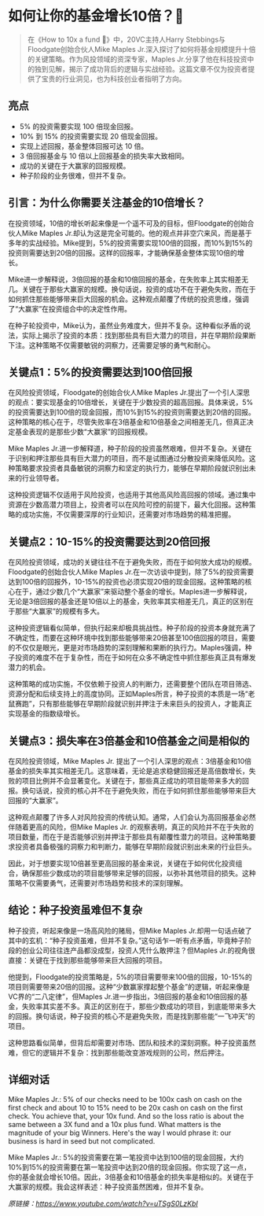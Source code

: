 # 如何让你的基金增长10倍？🚀

>在《How to 10x a fund 🚀》中，20VC主持人Harry Stebbings与Floodgate创始合伙人Mike Maples Jr.深入探讨了如何将基金规模提升十倍的关键策略。作为风投领域的资深专家，Maples Jr.分享了他在科技投资中的独到见解，揭示了成功背后的逻辑与实战经验。这篇文章不仅为投资者提供了宝贵的行业洞见，也为科技创业者指明了方向。

## 亮点
- 5% 的投资需要实现 100 倍现金回报。  
- 10% 到 15% 的投资需要实现 20 倍现金回报。  
- 实现上述回报，基金整体回报可达 10 倍。  
- 3 倍回报基金与 10 倍以上回报基金的损失率大致相同。  
- 成功的关键在于大赢家的回报规模。  
- 种子阶段的业务很难，但并不复杂。

## 引言：为什么你需要关注基金的10倍增长？
在投资领域，10倍的增长听起来像是一个遥不可及的目标，但Floodgate的创始合伙人Mike Maples Jr.却认为这是完全可能的。他的观点并非空穴来风，而是基于多年的实战经验。Mike提到，5%的投资需要实现100倍的回报，而10%到15%的投资则需要达到20倍的回报。这样的回报率，才能确保基金整体实现10倍的增长。

Mike进一步解释说，3倍回报的基金和10倍回报的基金，在失败率上其实相差无几。关键在于那些大赢家的规模。换句话说，投资的成功不在于避免失败，而在于如何抓住那些能够带来巨大回报的机会。这种观点颠覆了传统的投资思维，强调了“大赢家”在投资组合中的决定性作用。

在种子轮投资中，Mike认为，虽然业务难度大，但并不复杂。这种看似矛盾的说法，实际上揭示了投资的本质：找到那些具有巨大潜力的项目，并在早期阶段果断下注。这种策略不仅需要敏锐的洞察力，还需要足够的勇气和耐心。

## 关键点1：5%的投资需要达到100倍回报
在风险投资领域，Floodgate的创始合伙人Mike Maples Jr.提出了一个引人深思的观点：要实现基金的10倍增长，关键在于少数投资的超高回报。具体来说，5%的投资需要达到100倍的现金回报，而10%到15%的投资则需要达到20倍的回报。这种策略的核心在于，尽管失败率在3倍基金和10倍基金之间相差无几，但真正决定基金表现的是那些少数“大赢家”的回报规模。

Mike Maples Jr.进一步解释道，种子阶段的投资虽然艰难，但并不复杂。关键在于识别和押注那些具有巨大潜力的项目，而不是试图通过分散投资来降低风险。这种策略要求投资者具备敏锐的洞察力和坚定的执行力，能够在早期阶段就识别出未来的行业领导者。

这种投资逻辑不仅适用于风险投资，也适用于其他高风险高回报的领域。通过集中资源在少数高潜力项目上，投资者可以在风险可控的前提下，最大化回报。这种策略的成功实施，不仅需要深厚的行业知识，还需要对市场趋势的精准把握。

## 关键点2：10-15%的投资需要达到20倍回报
在风险投资领域，成功的关键往往不在于避免失败，而在于如何放大成功的规模。Floodgate的创始合伙人Mike Maples Jr.在一次访谈中提到，除了5%的投资需要达到100倍的回报外，10-15%的投资也必须实现20倍的现金回报。这种策略的核心在于，通过少数几个“大赢家”来驱动整个基金的增长。Maples进一步解释说，无论是3倍回报的基金还是10倍以上的基金，失败率其实相差无几，真正的区别在于那些“大赢家”的规模有多大。

这种投资逻辑看似简单，但执行起来却极具挑战性。种子阶段的投资本身就充满了不确定性，而要在这种环境中找到那些能够带来20倍甚至100倍回报的项目，需要的不仅仅是眼光，更是对市场趋势的深刻理解和果断的执行力。Maples强调，种子投资的难度不在于复杂性，而在于如何在众多不确定性中抓住那些真正具有爆发潜力的机会。

这种策略的成功实施，不仅依赖于投资人的判断力，还需要整个团队在项目筛选、资源分配和后续支持上的高度协同。正如Maples所言，种子投资的本质是一场“老鼠赛跑”，只有那些能够在早期阶段就识别并押注于未来巨头的投资人，才能真正实现基金的指数级增长。

## 关键点3：损失率在3倍基金和10倍基金之间是相似的
在风险投资领域，Mike Maples Jr. 提出了一个引人深思的观点：3倍基金和10倍基金的损失率其实相差无几。这意味着，无论是追求稳健回报还是高倍数增长，失败的项目比例并不会显著变化。关键在于，那些真正成功的项目能带来多大的回报。换句话说，投资的核心并不在于避免失败，而在于如何抓住那些能够带来巨大回报的“大赢家”。

这种观点颠覆了许多人对风险投资的传统认知。通常，人们会认为高回报基金必然伴随着更高的风险，但Mike Maples Jr. 的观察表明，真正的风险并不在于失败的项目数量，而在于是否能够识别并押注于那些具有颠覆性潜力的项目。这种策略要求投资者具备极强的洞察力和判断力，能够在早期阶段就识别出未来的行业巨头。

因此，对于想要实现10倍甚至更高回报的基金来说，关键在于如何优化投资组合，确保那些少数成功的项目能够带来足够的回报，以弥补其他项目的损失。这种策略不仅需要勇气，还需要对市场趋势和技术的深刻理解。

## 结论：种子投资虽难但不复杂
种子投资，听起来像是一场高风险的赌局，但Mike Maples Jr.却用一句话点破了其中的玄机：“种子投资虽难，但并不复杂。”这句话乍一听有点矛盾，毕竟种子阶段的创业公司往往连产品都没成型，投资人凭什么敢押注？但Maples Jr.的视角很直接：关键在于找到那些能够带来巨大回报的项目。

他提到，Floodgate的投资策略是，5%的项目需要带来100倍的回报，10-15%的项目则需要带来20倍的回报。这种“少数赢家撑起整个基金”的逻辑，听起来像是VC界的“二八定律”，但Maples Jr.进一步指出，3倍回报的基金和10倍回报的基金，失败率其实差不多。真正的区别在于，那些少数成功的项目，到底能带来多大的回报。换句话说，种子投资的核心不是避免失败，而是找到那些能“一飞冲天”的项目。

这种思路看似简单，但背后却需要对市场、团队和技术的深刻洞察。种子投资虽然难，但它的逻辑并不复杂：找到那些能改变游戏规则的公司，然后押注。

## 详细对话
Mike Maples Jr.: 5% of our checks need to be 100x cash on cash on the first check and about 10 to 15% need to be 20x cash on cash on the first check. You achieve that, your 10x fund. And so the loss ratio is about the same between a 3X fund and a 10x plus fund. What matters is the magnitude of your big Winners. Here's the way I would phrase it: our business is hard in seed but not complicated.

Mike Maples Jr.: 5%的投资需要在第一笔投资中达到100倍的现金回报，大约10%到15%的投资需要在第一笔投资中达到20倍的现金回报。你实现了这一点，你的基金就会增长10倍。因此，3倍基金和10倍基金的损失率是相似的。关键在于大赢家的规模。我会这样表述：种子投资虽然困难，但并不复杂。

_原链接：https://www.youtube.com/watch?v=uTSgS0LzKbI_